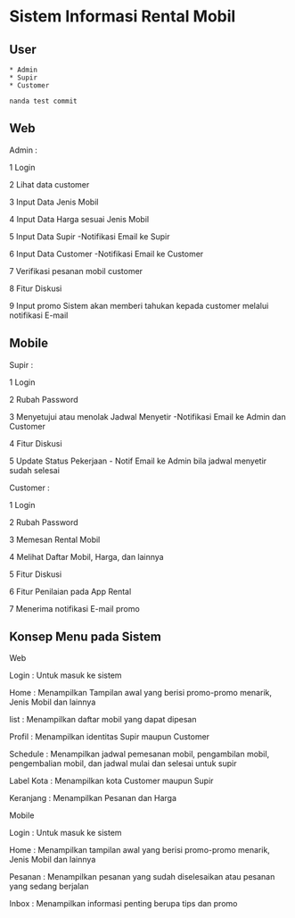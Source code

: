  # Sistem Informasi Rental Mobil

 ## User
    * Admin
    * Supir
    * Customer

    nanda test commit

## Web

   Admin :

   1 Login

   2 Lihat data customer

   3 Input Data Jenis Mobil

   4 Input Data Harga sesuai Jenis Mobil

   5 Input Data Supir
      -Notifikasi Email ke Supir

   6 Input Data Customer
      -Notifikasi Email ke Customer
      
   7 Verifikasi pesanan mobil customer

   8 Fitur Diskusi

   9 Input promo 
      Sistem akan memberi tahukan kepada customer melalui notifikasi E-mail
   

## Mobile

   Supir :

   1 Login

   2 Rubah Password

   3 Menyetujui atau menolak Jadwal Menyetir
      -Notifikasi Email ke Admin dan Customer

   4 Fitur Diskusi

   5 Update Status Pekerjaan
      - Notif Email ke Admin bila jadwal menyetir sudah selesai


   Customer :

   1 Login

   2 Rubah Password

   3 Memesan Rental Mobil 

   4 Melihat Daftar Mobil, Harga, dan lainnya

   5 Fitur Diskusi

   6 Fitur Penilaian pada App Rental

   7 Menerima notifikasi E-mail promo 

## Konsep Menu pada Sistem 

   Web

   Login      : Untuk masuk ke sistem

   Home       : Menampilkan Tampilan awal yang berisi promo-promo menarik, Jenis Mobil dan lainnya

   list       : Menampilkan daftar mobil yang dapat dipesan

   Profil     : Menampilkan identitas Supir maupun Customer

   Schedule   : Menampilkan jadwal pemesanan mobil, pengambilan mobil, pengembalian mobil, dan jadwal mulai dan              selesai untuk supir

   Label Kota : Menampilkan kota Customer maupun Supir

   Keranjang  : Menampilkan Pesanan dan Harga


   Mobile

   Login      : Untuk masuk ke sistem

   Home       : Menampilkan tampilan awal yang berisi promo-promo menarik, Jenis Mobil dan lainnya

   Pesanan    : Menampilkan pesanan yang sudah diselesaikan atau pesanan yang sedang berjalan

   Inbox      : Menampilkan informasi penting berupa tips dan promo

   

   